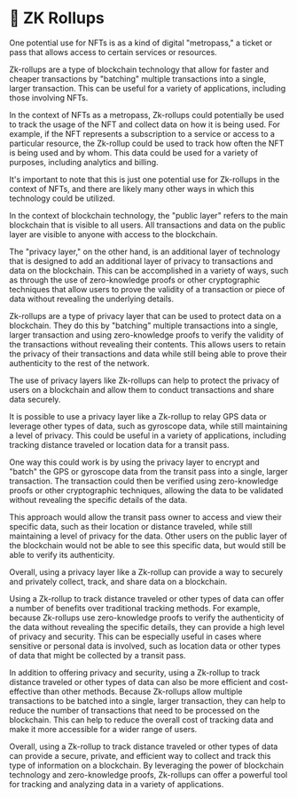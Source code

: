 # 🍇 ZK Rollups

One potential use for NFTs is as a kind of digital "metropass," a ticket or pass that allows access to certain services or resources.

Zk-rollups are a type of blockchain technology that allow for faster and cheaper transactions by "batching" multiple transactions into a single, larger transaction. This can be useful for a variety of applications, including those involving NFTs.

In the context of NFTs as a metropass, Zk-rollups could potentially be used to track the usage of the NFT and collect data on how it is being used. For example, if the NFT represents a subscription to a service or access to a particular resource, the Zk-rollup could be used to track how often the NFT is being used and by whom. This data could be used for a variety of purposes, including analytics and billing.

It's important to note that this is just one potential use for Zk-rollups in the context of NFTs, and there are likely many other ways in which this technology could be utilized.

In the context of blockchain technology, the "public layer" refers to the main blockchain that is visible to all users. All transactions and data on the public layer are visible to anyone with access to the blockchain.

The "privacy layer," on the other hand, is an additional layer of technology that is designed to add an additional layer of privacy to transactions and data on the blockchain. This can be accomplished in a variety of ways, such as through the use of zero-knowledge proofs or other cryptographic techniques that allow users to prove the validity of a transaction or piece of data without revealing the underlying details.

Zk-rollups are a type of privacy layer that can be used to protect data on a blockchain. They do this by "batching" multiple transactions into a single, larger transaction and using zero-knowledge proofs to verify the validity of the transactions without revealing their contents. This allows users to retain the privacy of their transactions and data while still being able to prove their authenticity to the rest of the network.

The use of privacy layers like Zk-rollups can help to protect the privacy of users on a blockchain and allow them to conduct transactions and share data securely.

It is possible to use a privacy layer like a Zk-rollup to relay GPS data or leverage other types of data, such as gyroscope data, while still maintaining a level of privacy. This could be useful in a variety of applications, including tracking distance traveled or location data for a transit pass.

One way this could work is by using the privacy layer to encrypt and "batch" the GPS or gyroscope data from the transit pass into a single, larger transaction. The transaction could then be verified using zero-knowledge proofs or other cryptographic techniques, allowing the data to be validated without revealing the specific details of the data.

This approach would allow the transit pass owner to access and view their specific data, such as their location or distance traveled, while still maintaining a level of privacy for the data. Other users on the public layer of the blockchain would not be able to see this specific data, but would still be able to verify its authenticity.

Overall, using a privacy layer like a Zk-rollup can provide a way to securely and privately collect, track, and share data on a blockchain.

Using a Zk-rollup to track distance traveled or other types of data can offer a number of benefits over traditional tracking methods. For example, because Zk-rollups use zero-knowledge proofs to verify the authenticity of the data without revealing the specific details, they can provide a high level of privacy and security. This can be especially useful in cases where sensitive or personal data is involved, such as location data or other types of data that might be collected by a transit pass.

In addition to offering privacy and security, using a Zk-rollup to track distance traveled or other types of data can also be more efficient and cost-effective than other methods. Because Zk-rollups allow multiple transactions to be batched into a single, larger transaction, they can help to reduce the number of transactions that need to be processed on the blockchain. This can help to reduce the overall cost of tracking data and make it more accessible for a wider range of users.

Overall, using a Zk-rollup to track distance traveled or other types of data can provide a secure, private, and efficient way to collect and track this type of information on a blockchain. By leveraging the power of blockchain technology and zero-knowledge proofs, Zk-rollups can offer a powerful tool for tracking and analyzing data in a variety of applications.

